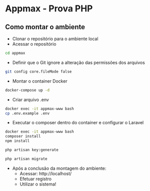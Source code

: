 Appmax - Prova PHP
=======================================

Como montar o ambiente
----------------------

- Clonar o repositório para o ambiente local
- Acessar o repositório

```bash
cd appmax
```

- Definir que o Git ignore a alteração das permissões dos arquivos

```bash
git config core.fileMode false
```

- Montar o container Docker

```bash
docker-compose up -d
```

- Criar arquivo .env

```bash
docker exec -it appmax-www bash
cp .env.example .env
```

- Executar o composer dentro do container e configurar o Laravel

```bash
docker exec -it appmax-www bash
composer install
npm install

php artisan key:generate

php artisan migrate
```

- Após a conclusão da montagem do ambiente:
    - Acessar: http://localhost/
    - Efetuar registro
    - Utilizar o sistema!
